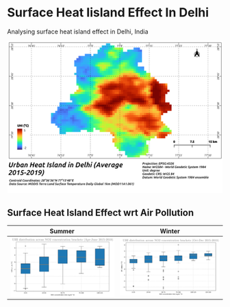 # Surface Heat Iisland Effect In Delhi
Analysing surface heat island effect in Delhi, India

![](./result/uhi-effect-delhi.png)

## Surface Heat Island Effect wrt Air Pollution

Summer             |  Winter
:-------------------------:|:-------------------------:
![](./result/summer_NO2_uhi_dist.jpg)  |  ![](./result/winter_NO2_uhi_dist.jpg)
